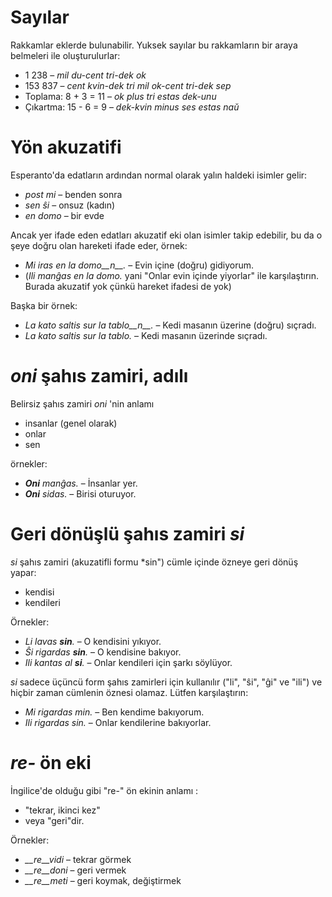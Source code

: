 # Sayılar

Rakkamlar eklerde bulunabilir. Yuksek sayılar bu rakkamların bir araya belmeleri ile oluşturulurlar:

- 1 238                     – *mil du-cent tri-dek ok*
- 153 837                   – *cent kvin-dek tri mil ok-cent tri-dek sep*
- Toplama:       8 + 3 = 11 – *ok plus tri estas dek-unu*
- Çıkartma:      15 - 6 = 9 – *dek-kvin minus ses estas naŭ*

# Yön akuzatifi

Esperanto'da edatların ardından normal olarak yalın haldeki isimler gelir:

- *post mi* – benden sonra
- *sen ŝi* – onsuz (kadın)
- *en domo* – bir evde

Ancak yer ifade eden edatları akuzatif eki olan isimler takip edebilir, bu da o şeye doğru olan hareketi ifade eder, örnek:

- *Mi iras en la domo__n__.* – Evin içine (doğru) gidiyorum.
- (*Ili manĝas en la domo.* yani "Onlar evin içinde yiyorlar" ile karşılaştırın. Burada akuzatif yok çünkü hareket ifadesi de yok)

Başka bir örnek:

- *La kato saltis sur la tablo__n__.* – Kedi masanın üzerine (doğru) sıçradı.
- *La kato saltis sur la tablo.* – Kedi masanın üzerinde sıçradı.

# *oni* şahıs zamiri, adılı

Belirsiz şahıs zamiri *oni* 'nin anlamı 

- insanlar (genel olarak)
- onlar
- sen

örnekler:

- *__Oni__ manĝas.* – İnsanlar yer.
- *__Oni__ sidas.* – Birisi oturuyor.
 

# Geri dönüşlü şahıs zamiri *si*

*si* şahıs zamiri (akuzatifli formu *sin") cümle içinde özneye geri dönüş yapar:

- kendisi
- kendileri

Örnekler:

- *Li lavas __sin__.* – O kendisini yıkıyor.
- *Ŝi rigardas __sin__.* – O kendisine bakıyor.
- *Ili kantas al __si__.* – Onlar kendileri için şarkı söylüyor.
 
*si* sadece üçüncü form şahıs zamirleri için kullanılır ("li", "ŝi", "ĝi" ve "ili") ve hiçbir zaman cümlenin öznesi olamaz. Lütfen karşılaştırın:

- *Mi rigardas min.* – Ben kendime bakıyorum.
- *Ili rigardas sin.* – Onlar kendilerine bakıyorlar.

# *re-* ön eki

İngilice'de olduğu gibi "re-" ön ekinin anlamı :

- "tekrar, ikinci kez"
- veya "geri"dir.

Örnekler:

- *__re__vidi* – tekrar görmek
- *__re__doni* – geri vermek 
- *__re__meti* – geri koymak, değiştirmek

 
